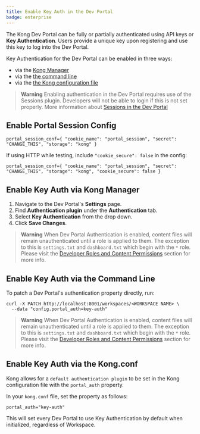 ```yaml
---
title: Enable Key Auth in the Dev Portal
badge: enterprise
---
```


The Kong Dev Portal can be fully or partially authenticated using API keys or **Key
Authentication**. Users provide a unique key upon registering and use this key
to log into the Dev Portal.

Key Authentication for the Dev Portal can be enabled in three ways:

- via the [Kong Manager](#enable-key-auth-via-kong-manager)
- via the [the command line](#enable-key-auth-via-the-command-line)
- via the [the Kong configuration file](#enable-key-auth-via-the-kongconf)

>**Warning** Enabling authentication in the Dev Portal requires use of the
> Sessions plugin. Developers will not be able to login if this is not set
> properly. More information about [Sessions in the Dev Portal](/gateway/{{page.kong_version}}/developer-portal/configuration/authentication/sessions/)

## Enable Portal Session Config

```
portal_session_conf={ "cookie_name": "portal_session", "secret": "CHANGE_THIS", "storage": "kong" }
```

If using HTTP while testing, include `"cookie_secure": false` in the config:

```
portal_session_conf={ "cookie_name": "portal_session", "secret": "CHANGE_THIS", "storage": "kong", "cookie_secure": false }
```

## Enable Key Auth via Kong Manager

1. Navigate to the Dev Portal's **Settings** page.
2. Find **Authentication plugin** under the **Authentication** tab.
3. Select **Key Authentication** from the drop down.
4. Click **Save Changes**.

>**Warning** When Dev Portal Authentication is enabled, content files will remain unauthenticated until a role is applied to them. The exception to this is `settings.txt` and `dashboard.txt` which begin with the `*` role. Please visit the <a href="/gateway/{{page.kong_version}}/developer-portal/administration/developer-permissions">Developer Roles and Content Permissions</a> section for more info.

## Enable Key Auth via the Command Line

To patch a Dev Portal's authentication property directly, run:

```
curl -X PATCH http://localhost:8001/workspaces/<WORKSPACE NAME> \
  --data "config.portal_auth=key-auth"
```

>**Warning** When Dev Portal Authentication is enabled, content files will remain unauthenticated until a role is applied to them. The exception to this is `settings.txt` and `dashboard.txt` which begin with the `*` role. Please visit the <a href="/gateway/{{page.kong_version}}/developer-portal/administration/developer-permissions">Developer Roles and Content Permissions</a> section for more info.

## Enable Key Auth via the Kong.conf

Kong allows for a `default authentication plugin` to be set in the Kong
configuration file with the `portal_auth` property.

In your `kong.conf` file, set the property as follows:

```
portal_auth="key-auth"
```

This will set every Dev Portal to use Key Authentication by default when
initialized, regardless of Workspace.
